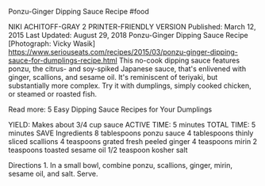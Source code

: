 Ponzu-Ginger Dipping Sauce Recipe
#food 

NIKI ACHITOFF-GRAY
2     PRINTER-FRIENDLY VERSION
Published: March 12, 2015 Last Updated: August 29, 2018
Ponzu-Ginger Dipping Sauce Recipe
[Photograph: Vicky Wasik]
https://www.seriouseats.com/recipes/2015/03/ponzu-ginger-dipping-sauce-for-dumplings-recipe.html
This no-cook dipping sauce features ponzu, the citrus- and soy-spiked Japanese sauce, that's enlivened with ginger, scallions, and sesame oil. It's reminiscent of teriyaki, but substantially more complex. Try it with dumplings, simply cooked chicken, or steamed or roasted fish.

Read more: 5 Easy Dipping Sauce Recipes for Your Dumplings

YIELD:
Makes about 3/4 cup sauce
ACTIVE TIME:
5 minutes
TOTAL TIME:
5 minutes
 SAVE
Ingredients
8 tablespoons ponzu sauce
4 tablespoons thinly sliced scallions
4 teaspoons grated fresh peeled ginger
4 teaspoons mirin
2 teaspoons toasted sesame oil
1/2 teaspoon kosher salt

Directions
1.
In a small bowl, combine ponzu, scallions, ginger, mirin, sesame oil, and salt. Serve.

